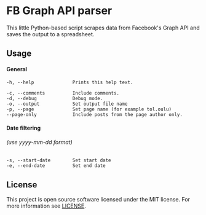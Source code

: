 FB Graph API parser
======

This little Python-based script scrapes data from Facebook's Graph API and saves the output to a spreadsheet.

## Usage

#### General
```
-h, --help              Prints this help text.

-c, --comments          Include comments.
-d, --debug             Debug mode.
-o, --output            Set output file name
-p, --page              Set page name (for example tol.oulu)         
--page-only             Include posts from the page author only.
```
#### Date filtering 
###### (use yyyy-mm-dd format)
```
-s, --start-date        Set start date
-e, --end-date          Set end date
```

## License

This project is open source software licensed under the MIT license. For more information see [LICENSE](license). 
